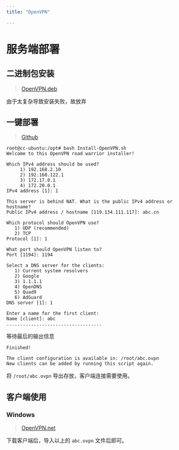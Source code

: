 ```yaml
---
title: "OpenVPN"

---
```


# 服务端部署
## 二进制包安装
> [OpenVPN.deb](https://ubuntu.com/server/docs/service-openvpn)

由于太复杂导致安装失败，故放弃

## 一键部署
> [Github](https://github.com/Nyr/openvpn-install)

```shell
root@cc-ubuntu:/opt# bash Install-OpenVPN.sh
Welcome to this OpenVPN road warrior installer!

Which IPv4 address should be used?
     1) 192.168.2.10
     2) 192.168.122.1
     3) 172.17.0.1
     4) 172.20.0.1
IPv4 address [1]: 1

This server is behind NAT. What is the public IPv4 address or hostname?
Public IPv4 address / hostname [119.134.111.117]: abc.cn

Which protocol should OpenVPN use?
   1) UDP (recommended)
   2) TCP
Protocol [1]: 1

What port should OpenVPN listen to?
Port [1194]: 1194

Select a DNS server for the clients:
   1) Current system resolvers
   2) Google
   3) 1.1.1.1
   4) OpenDNS
   5) Quad9
   6) AdGuard
DNS server [1]: 1

Enter a name for the first client:
Name [client]: abc
...................................
```

等待最后的输出信息

```shell
Finished!

The client configuration is available in: /root/abc.ovpn
New clients can be added by running this script again.
```

将 `/root/abc.ovpn` 导出存放，客户端连接需要使用。

## 客户端使用
### Windows

> [OpenVPN.net](https://openvpn.net/community-downloads/)

下载客户端后，导入以上的 `abc.ovpn` 文件后即可。
